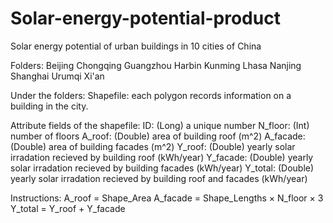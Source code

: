 # Solar-energy-potential-product
Solar energy potential of urban buildings in 10 cities of China

Folders:
	Beijing
	Chongqing
	Guangzhou
	Harbin
	Kunming
	Lhasa
	Nanjing
	Shanghai
	Urumqi
	Xi'an

Under the folders:
	Shapefile: each polygon records information on a building in the city.
	

Attribute fields of the shapefile:
	ID:		(Long)		a unique number
	N_floor:	(Int)		number of floors
	A_roof: 	(Double)	area of building roof (m^2)
	A_facade: 	(Double)	area of building facades (m^2)
	Y_roof: 	(Double)	yearly solar irradation recieved by building roof (kWh/year)
	Y_facade:	(Double)	yearly solar irradation recieved by building facades (kWh/year)
	Y_total: 	(Double)	yearly solar irradation recieved by building roof and facades (kWh/year)
	

Instructions:
	A_roof = Shape_Area
	A_facade = Shape_Lengths × N_floor × 3
	Y_total = Y_roof + Y_facade

